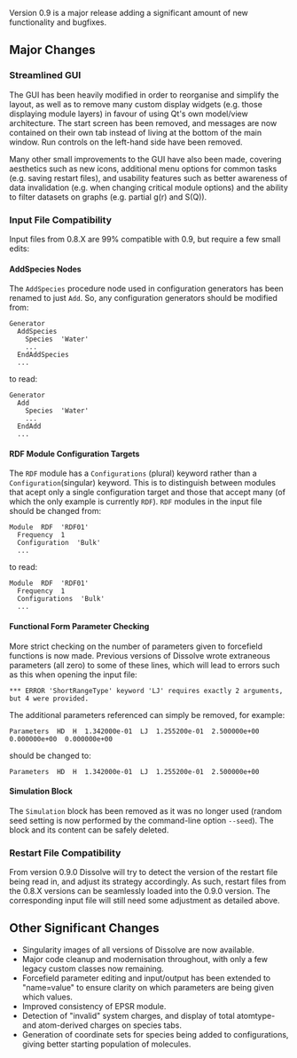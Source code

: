 Version 0.9 is a major release adding a significant amount of new functionality and bugfixes.

## Major Changes

### Streamlined GUI

The GUI has been heavily modified in order to reorganise and simplify the layout, as well as to remove many custom display widgets (e.g. those displaying module layers) in favour of using Qt's own model/view architecture. The start screen has been removed, and messages are now contained on their own tab instead of living at the bottom of the main window. Run controls on the left-hand side have been removed.

Many other small improvements to the GUI have also been made, covering aesthetics such as new icons, additional menu options for common tasks (e.g. saving restart files), and usability features such as better awareness of data invalidation (e.g. when changing critical module options) and the ability to filter datasets on graphs (e.g. partial g(r) and S(Q)).

### Input File Compatibility

Input files from 0.8.X are 99% compatible with 0.9, but require a few small edits:

#### AddSpecies Nodes

The `AddSpecies` procedure node used in configuration generators has been renamed to just `Add`. So, any configuration generators should be modified from:

```
Generator
  AddSpecies
	Species  'Water'
	...
  EndAddSpecies
  ...
```
to read:
```
Generator
  Add
	Species  'Water'
	...
  EndAdd
  ...
```

#### RDF Module Configuration Targets

The `RDF` module has a `Configurations` (plural) keyword rather than a `Configuration`(singular) keyword. This is to distinguish between modules that acept only a single configuration target and those that accept many (of which the only example is currently `RDF`). `RDF` modules in the input file should be changed from:

```
Module  RDF  'RDF01'
  Frequency  1
  Configuration  'Bulk'
  ...
```
to read:
```
Module  RDF  'RDF01'
  Frequency  1
  Configurations  'Bulk'
  ...
```

#### Functional Form Parameter Checking

More strict checking on the number of parameters given to forcefield functions is now made. Previous versions of Dissolve wrote extraneous parameters (all zero) to some of these lines, which will lead to errors such as this when opening the input file:
```
*** ERROR 'ShortRangeType' keyword 'LJ' requires exactly 2 arguments, but 4 were provided.
```

The additional parameters referenced can simply be removed, for example:
```
Parameters  HD  H  1.342000e-01  LJ  1.255200e-01  2.500000e+00  0.000000e+00  0.000000e+00
```
should be changed to:
```
Parameters  HD  H  1.342000e-01  LJ  1.255200e-01  2.500000e+00
```

#### Simulation Block

The `Simulation` block has been removed as it was no longer used (random seed setting is now performed by the command-line option `--seed`).  The block and its content can be safely deleted.

### Restart File Compatibility

From version 0.9.0 Dissolve will try to detect the version of the restart file being read in, and adjust its strategy accordingly.  As such, restart files from the 0.8.X versions can be seamlessly loaded into the 0.9.0 version. The corresponding input file will still need some adjustment as detailed above.

## Other Significant Changes
- Singularity images of all versions of Dissolve are now available.
- Major code cleanup and modernisation throughout, with only a few legacy custom classes now remaining.
- Forcefield parameter editing and input/output has been extended to "name=value" to ensure clarity on which parameters are being given which values.
- Improved consistency of EPSR module.
- Detection of "invalid" system charges, and display of total atomtype- and atom-derived charges on species tabs.
- Generation of coordinate sets for species being added to configurations, giving better starting population of molecules.
